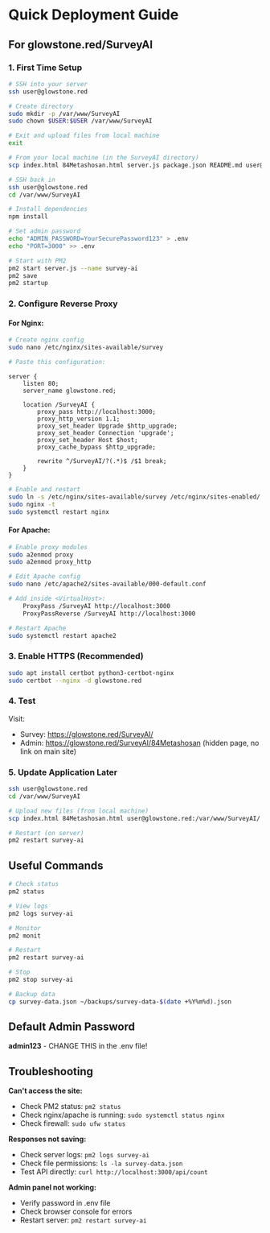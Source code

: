 # Quick Deployment Guide

## For glowstone.red/SurveyAI

### 1. First Time Setup

```bash
# SSH into your server
ssh user@glowstone.red

# Create directory
sudo mkdir -p /var/www/SurveyAI
sudo chown $USER:$USER /var/www/SurveyAI

# Exit and upload files from local machine
exit

# From your local machine (in the SurveyAI directory)
scp index.html 84Metashosan.html server.js package.json README.md user@glowstone.red:/var/www/SurveyAI/

# SSH back in
ssh user@glowstone.red
cd /var/www/SurveyAI

# Install dependencies
npm install

# Set admin password
echo "ADMIN_PASSWORD=YourSecurePassword123" > .env
echo "PORT=3000" >> .env

# Start with PM2
pm2 start server.js --name survey-ai
pm2 save
pm2 startup
```

### 2. Configure Reverse Proxy

#### For Nginx:

```bash
# Create nginx config
sudo nano /etc/nginx/sites-available/survey

# Paste this configuration:
```

```nginx
server {
    listen 80;
    server_name glowstone.red;

    location /SurveyAI {
        proxy_pass http://localhost:3000;
        proxy_http_version 1.1;
        proxy_set_header Upgrade $http_upgrade;
        proxy_set_header Connection 'upgrade';
        proxy_set_header Host $host;
        proxy_cache_bypass $http_upgrade;
        
        rewrite ^/SurveyAI/?(.*)$ /$1 break;
    }
}
```

```bash
# Enable and restart
sudo ln -s /etc/nginx/sites-available/survey /etc/nginx/sites-enabled/
sudo nginx -t
sudo systemctl restart nginx
```

#### For Apache:

```bash
# Enable proxy modules
sudo a2enmod proxy
sudo a2enmod proxy_http

# Edit Apache config
sudo nano /etc/apache2/sites-available/000-default.conf

# Add inside <VirtualHost>:
    ProxyPass /SurveyAI http://localhost:3000
    ProxyPassReverse /SurveyAI http://localhost:3000

# Restart Apache
sudo systemctl restart apache2
```

### 3. Enable HTTPS (Recommended)

```bash
sudo apt install certbot python3-certbot-nginx
sudo certbot --nginx -d glowstone.red
```

### 4. Test

Visit:
- Survey: https://glowstone.red/SurveyAI/
- Admin: https://glowstone.red/SurveyAI/84Metashosan (hidden page, no link on main site)

### 5. Update Application Later

```bash
ssh user@glowstone.red
cd /var/www/SurveyAI

# Upload new files (from local machine)
scp index.html 84Metashosan.html user@glowstone.red:/var/www/SurveyAI/

# Restart (on server)
pm2 restart survey-ai
```

## Useful Commands

```bash
# Check status
pm2 status

# View logs
pm2 logs survey-ai

# Monitor
pm2 monit

# Restart
pm2 restart survey-ai

# Stop
pm2 stop survey-ai

# Backup data
cp survey-data.json ~/backups/survey-data-$(date +%Y%m%d).json
```

## Default Admin Password

**admin123** - CHANGE THIS in the .env file!

## Troubleshooting

**Can't access the site:**
- Check PM2 status: `pm2 status`
- Check nginx/apache is running: `sudo systemctl status nginx`
- Check firewall: `sudo ufw status`

**Responses not saving:**
- Check server logs: `pm2 logs survey-ai`
- Check file permissions: `ls -la survey-data.json`
- Test API directly: `curl http://localhost:3000/api/count`

**Admin panel not working:**
- Verify password in .env file
- Check browser console for errors
- Restart server: `pm2 restart survey-ai`

